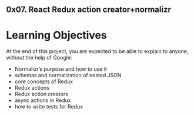 ## 0x07. React Redux action creator+normalizr

# Learning Objectives

At the end of this project, you are expected to be able to explain to anyone, without the help of Google:

- Normalizr’s purpose and how to use it
- schemas and normalization of nested JSON
- core concepts of Redux
- Redux actions
- Redux action creators
- async actions in Redux
- how to write tests for Redux
